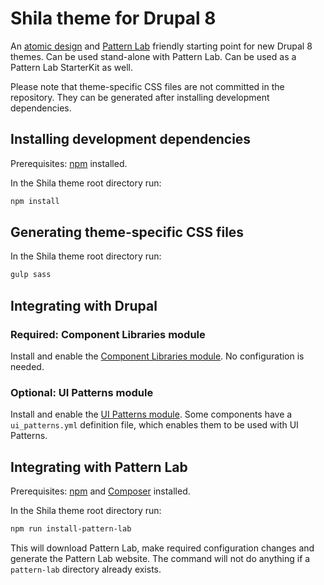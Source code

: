 # Shila theme for Drupal 8

An [atomic design](http://bradfrost.com/blog/post/atomic-web-design/) and [Pattern Lab](http://patternlab.io/) friendly starting point for new Drupal 8 themes. Can be used stand-alone with Pattern Lab. Can be used as a Pattern Lab StarterKit as well.

Please note that theme-specific CSS files are not committed in the repository. They can be generated after installing development dependencies.


## Installing development dependencies

Prerequisites: [npm](https://nodejs.org/) installed.

In the Shila theme root directory run:

```sh
npm install
```


## Generating theme-specific CSS files

In the Shila theme root directory run:

```sh
gulp sass
```


## Integrating with Drupal

### Required: Component Libraries module

Install and enable the [Component Libraries module](https://www.drupal.org/project/components). No configuration is needed.


### Optional: UI Patterns module

Install and enable the [UI Patterns module](https://www.drupal.org/project/ui_patterns). Some components have a `ui_patterns.yml` definition file, which enables them to be used with UI Patterns.


## Integrating with Pattern Lab

Prerequisites: [npm](https://nodejs.org/) and [Composer](https://getcomposer.org/) installed.

In the Shila theme root directory run:

```sh
npm run install-pattern-lab
```

This will download Pattern Lab, make required configuration changes and generate the Pattern Lab website. The command will not do anything if a `pattern-lab` directory already exists.
